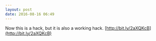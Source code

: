 ```yaml
---
layout: post
date: 2016-08-16 06:49
---
```

Now this is a hack, but it is also a working hack. [http://bit.ly/2aXQKcB](http://bit.ly/2aXQKcB)
